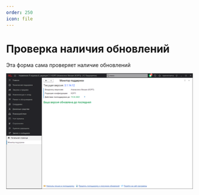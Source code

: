 ```yaml
---
order: 250
icon: file
---
```


# Проверка наличия обновлений

Эта форма сама проверяет наличие обновлений

![01_Проверка](static/01_Проверка.png)